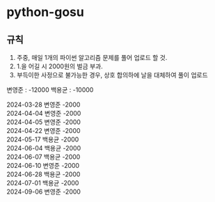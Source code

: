 # python-gosu

## 규칙
1. 주중, 매일 1개의 파이썬 알고리즘 문제를 풀어 업로드 할 것.
2. 1.을 어길 시 2000원의 벌금 부과.
3. 부득이한 사정으로 불가능한 경우, 상호 합의하에 날을 대체하여 풀이 업로드


변영준 : -12000
백용균 : -10000

2024-03-28 변영준 -2000  
2024-04-04 변영준 -2000  
2024-04-05 변영준 -2000  
2024-04-22 변영준 -2000  
2024-05-17 백용균 -2000  
2024-06-04 백용균 -2000   
2024-06-07 백용균 -2000   
2024-06-10 변영준 -2000   
2024-06-28 백용균 -2000   
2024-07-01 백용균 -2000   
2024-09-06 변영준 -2000   

